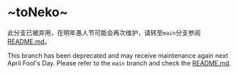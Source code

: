 # ~toNeko~
此分支已被弃用，在明年愚人节可能会再次维护，请转至`main`分支参阅[README.md](https://github.com/CSneko/toNeko/tree/main)。

This branch has been deprecated and may receive maintenance again next April Fool's Day.
Please refer to the `main` branch and check the [README.md](https://github.com/CSneko/toNeko/tree/main).
